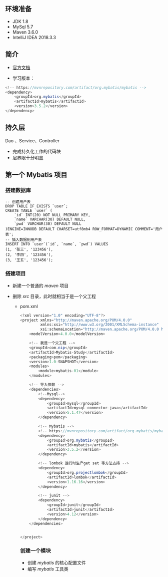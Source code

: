 ## 环境准备

* JDK 1.8
* MySql 5.7
* Maven 3.6.0
* IntelliJ IDEA 2018.3.3

## 简介

* [官方文档](https://mybatis.org/mybatis-3/zh/index.html)

* 学习版本：

```java
<!-- https://mvnrepository.com/artifact/org.mybatis/mybatis -->
<dependency>
    <groupId>org.mybatis</groupId>
    <artifactId>mybatis</artifactId>
    <version>3.5.2</version>
</dependency>

```

## 持久层

Dao 、Service、Controller

* 完成持久化工作的代码块
* 层界限十分明显

## 第一个 Mybatis 项目

### 搭建数据库

```mysql
-- 创建用户表
DROP TABLE IF EXISTS `user`;
CREATE TABLE `user` (
	`id` INT(20) NOT NULL PRIMARY KEY,
	`name` VARCHAR(30) DEFAULT NULL,
	`pwd` VARCHAR(30) DEFAULT NULL
)ENGINE=INNODB DEFAULT CHARSET=utf8mb4 ROW_FORMAT=DYNAMIC COMMENT='用户表'; 
-- 插入数据到用户表
INSERT INTO `user`(`id`, `name`, `pwd`) VALUES
(1, '张三', '123456'),
(2, '李四', '123456'),
(3, '王五', '123456');
```

### 搭建项目

* 新建一个普通的 *maven* 项目

* 删除 *src* 目录，此时就相当于是一个父工程

  * pom.xml

    ```java
    <?xml version="1.0" encoding="UTF-8"?>
    <project xmlns="http://maven.apache.org/POM/4.0.0"
             xmlns:xsi="http://www.w3.org/2001/XMLSchema-instance"
             xsi:schemaLocation="http://maven.apache.org/POM/4.0.0 http://maven.apache.org/xsd/maven-4.0.0.xsd">
        <modelVersion>4.0.0</modelVersion>
    
        <!-- 我是一个父工程 -->
        <groupId>com.nip</groupId>
        <artifactId>Mybatis-Study</artifactId>
        <packaging>pom</packaging>
        <version>1.0-SNAPSHOT</version>
        <modules>
            <module>mybatis-01</module>
        </modules>
    
        <!-- 导入依赖 -->
        <dependencies>
            <!--Mysql-->
            <dependency>
                <groupId>mysql</groupId>
                <artifactId>mysql-connector-java</artifactId>
                <version>5.1.47</version>
            </dependency>
    
            <!-- Mybatis -->
            <!-- https://mvnrepository.com/artifact/org.mybatis/mybatis -->
            <dependency>
                <groupId>org.mybatis</groupId>
                <artifactId>mybatis</artifactId>
                <version>3.5.2</version>
            </dependency>
    
            <!-- lombok 运行时生产get set 等方法支持 -->
            <dependency>
                <groupId>org.projectlombok</groupId>
                <artifactId>lombok</artifactId>
                <version>1.16.16</version>
            </dependency>
    
            <!-- junit -->
            <dependency>
                <groupId>junit</groupId>
                <artifactId>junit</artifactId>
                <version>4.12</version>
            </dependency>
        </dependencies>
    
    
    </project>
    ```

    ### 创建一个模块

    * 创建 *mybatis* 的核心配置文件
    * 编写 *mybatis* 工具类

    





